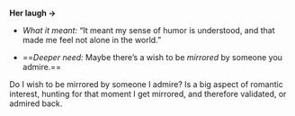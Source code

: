 **Her laugh →**

- _What it meant:_ “It meant my sense of humor is understood, and that made me feel not alone in the world.”
    
- ==_Deeper need:_ Maybe there’s a wish to be _mirrored_ by someone you admire.==



Do I wish to be mirrored by someone I admire? Is a big aspect of romantic interest, hunting for that moment I get mirrored, and therefore validated, or admired back.